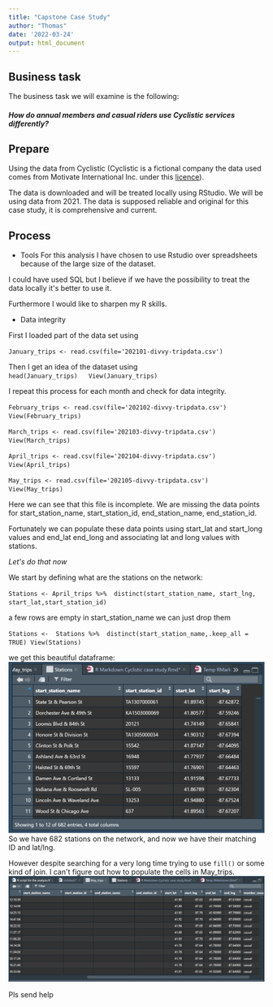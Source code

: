 ```yaml
---
title: "Capstone Case Study"
author: "Thomas"
date: '2022-03-24'
output: html_document
---
```



## Business task 


The business task we will examine is the following:

##### *How do annual members and casual riders use Cyclistic services differently?*

## Prepare

Using the data from Cyclistic (Cyclistic is a fictional company the data used comes from Motivate International Inc. under this [licence](https://ride.divvybikes.com/data-license-agreement)).

The data is downloaded and will be treated locally using RStudio.
We will be using data from 2021. The data is supposed reliable and original for this case study, it is comprehensive and current.

## Process

* Tools
For this analysis I have chosen to use Rstudio over spreadsheets because of the large size of the dataset.

I could have used SQL but I believe if we have the possibility to treat the data locally it's better to use it.

Furthermore I would like to sharpen my R skills.

* Data integrity 

First I loaded part of the data set using  

`January_trips <- read.csv(file='202101-divvy-tripdata.csv')`

Then I get an idea of the dataset using  
`head(January_trips)  
View(January_trips)`

I repeat this process for each month and check for data integrity.   

`February_trips <- read.csv(file='202102-divvy-tripdata.csv')
View(February_trips)`  


`March_trips <- read.csv(file='202103-divvy-tripdata.csv')
View(March_trips)`  


`April_trips <- read.csv(file='202104-divvy-tripdata.csv')
View(April_trips)`   
  
  `May_trips <- read.csv(file='202105-divvy-tripdata.csv')
View(May_trips)`  


Here we can see that this file is incomplete.
We are missing the data points for start_station_name, start_station_id, end_station_name, end_station_id.  

Fortunately we can populate these data points using start_lat and start_long values and end_lat end_long and associating lat and long values with stations.

*Let's do that now*  
  
  We start by defining what are the stations on the network:

`Stations <- April_trips %>% 
  distinct(start_station_name, start_lng, start_lat,start_station_id)`  
  
   a few rows are empty in start_station_name we can just drop them  
       
`Stations <-  Stations %>%  distinct(start_station_name,.keep_all = TRUE)
View(Stations)`

we get this beautiful dataframe:
![a screenshot ](Stations.png)  
So we have 682 stations on the network, and now we have their matching ID and lat/lng.

However despite searching for a very long time trying to use `fill()` or some kind of join. I can't figure out how to populate the cells in May_trips.  
  ![a screenshot ](May_trips_screenshot.png)   
  
  
  Pls send help



